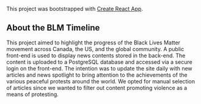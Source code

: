 This project was bootstrapped with [Create React App](https://github.com/facebook/create-react-app).

## About the BLM Timeline

This project aimed to highlight the progress of the Black Lives Matter movement across Canada, the US, and the global community. A public front-end is used to display news contents stored in the back-end. The content is uploaded to a PostgreSQL database and accessed via a secure login on the front-end. The intention was to update the site daily with new articles and news spotlight to bring attention to the achievements of the various peaceful protests around the world. We opted for manual selection of articles since we wanted to filter out content promoting violence as a means of protesting.
